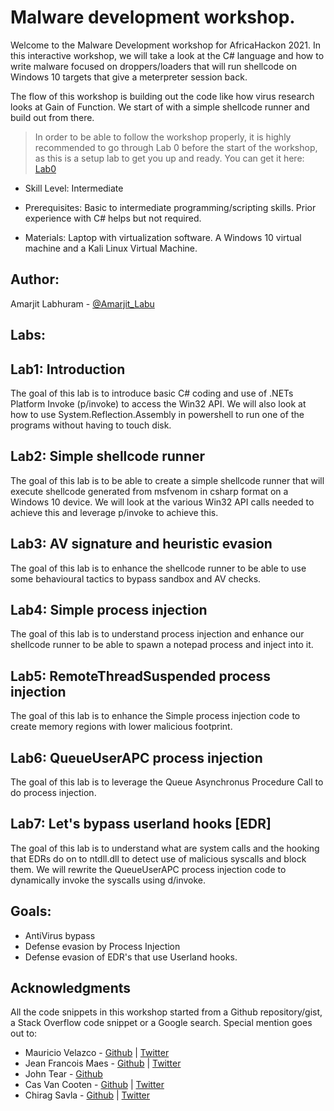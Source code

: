 # Malware development workshop.

Welcome to the Malware Development workshop for AfricaHackon 2021. In this interactive workshop, we will take a look at the C# language and how to write malware focused on droppers/loaders that will run shellcode on Windows 10 targets that give a meterpreter session back.

The flow of this workshop is building out the code like how virus research looks at Gain of Function. We start of with a simple shellcode runner and build out from there.

> In order to be able to follow the workshop properly, it is highly recommended to go through Lab 0 before the start of the workshop, as this is a setup lab to get you up and ready. You can get it here: [Lab0](https://github.com/chr0n1k/AH2021Workshop/blob/master/LabGuide/AH2021%20Workshop%20-%20Lab0.pdf)

* Skill Level: Intermediate

* Prerequisites: Basic to intermediate programming/scripting skills. Prior experience with C# helps but not required.

* Materials: Laptop with virtualization software. A Windows 10 virtual machine and a Kali Linux Virtual Machine.

## Author: 
Amarjit Labhuram - [@Amarjit_Labu](https://twitter.com/Amarjit_Labu)

## Labs:

Lab1: Introduction
------
The goal of this lab is to introduce basic C# coding and use of .NETs Platform Invoke (p/invoke) to access the Win32 API. We will also look at how to use System.Reflection.Assembly in powershell to run one of the programs without having to touch disk.

Lab2: Simple shellcode runner
------
The goal of this lab is to be able to create a simple shellcode runner that will execute shellcode generated from msfvenom in csharp format on a Windows 10 device. We will look at the various Win32 API calls needed to achieve this and leverage p/invoke to achieve this.

Lab3: AV signature and heuristic evasion
------
The goal of this lab is to enhance the shellcode runner to be able to use some behavioural tactics to bypass sandbox and AV checks.

Lab4: Simple process injection
------
The goal of this lab is to understand process injection and enhance our shellcode runner to be able to spawn a notepad process and inject into it.

Lab5: RemoteThreadSuspended process injection
------
The goal of this lab is to enhance the Simple process injection code to create memory regions with lower malicious footprint.

Lab6: QueueUserAPC process injection
------
The goal of this lab is to leverage the Queue Asynchronus Procedure Call to do process injection.

Lab7: Let's bypass userland hooks [EDR]
------
The goal of this lab is to understand what are system calls and the hooking that EDRs do on to ntdll.dll to detect use of malicious syscalls and block them. We will rewrite the QueueUserAPC process injection code to dynamically invoke the syscalls using d/invoke.

## Goals:
* AntiVirus bypass
* Defense evasion by Process Injection
* Defense evasion of EDR's that use Userland hooks.

## Acknowledgments

All the code snippets in this workshop started from a Github repository/gist, a Stack Overflow code snippet or a Google search. Special mention goes out to:

* Mauricio Velazco - [Github](https://github.com/mvelazc0) | [Twitter](https://twitter.com/mvelazco)
* Jean Francois Maes - [Github](https://github.com/jfmaes) | [Twitter](https://twitter.com/Jean_Maes_1994)
* John Tear - [Github](https://github.com/plackyhacker)
* Cas Van Cooten - [Github](https://github.com/chvancooten) | [Twitter](https://twitter.com/chvancooten)
* Chirag Savla - [Github](https://github.com/3xpl01tc0d3r) | [Twitter](https://twitter.com/chiragsavla94)
